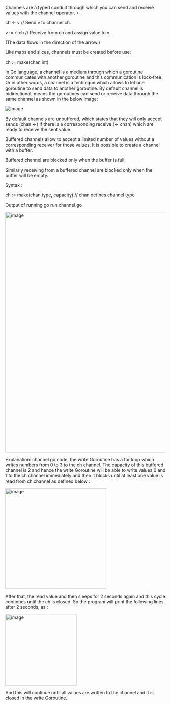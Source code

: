 Channels are a typed conduit through which you can send and receive values with the channel operator, <-.

ch <- v    // Send v to channel ch.

v := <-ch  // Receive from ch and assign value to v.
           
(The data flows in the direction of the arrow.)

Like maps and slices, channels must be created before use:

ch := make(chan int)

In Go language, a channel is a medium through which a goroutine communicates with another goroutine and this communication is lock-free. Or in other words, a channel is a technique which allows to let one goroutine to send data to another goroutine. By default channel is bidirectional, means the goroutines can send or receive data through the same channel as shown in the below image:

![image](https://github.com/user-attachments/assets/d93e13ed-edfa-41b2-9131-8dc043b7e1ee)


By default channels are unbuffered, which states that they will only accept sends (chan <-) if there is a corresponding receive (<- chan) which are ready to receive the sent value. 

Buffered channels allow to accept a limited number of values without a corresponding receiver for those values. It is possible to create a channel with a buffer. 

Buffered channel are blocked only when the buffer is full. 

Similarly receiving from a buffered channel are blocked only when the buffer will be empty.


Syntax :

ch := make(chan type, capacity)           // chan defines channel type


Output of running go run channel.go

<img width="755" alt="image" src="https://github.com/user-attachments/assets/7f2d58ff-666d-4ec1-af08-bca3730fa44c">


Explanation:
channel.go code, the write Goroutine has a for loop which writes numbers from 0 to 3 to the ch channel. The capacity of this buffered channel is 2 and hence the write Goroutine will be able to write values 0 and 1 to the ch channel immediately and then it blocks until at least one value is read from ch channel as defined below :

<img width="317" alt="image" src="https://github.com/user-attachments/assets/2818c4b5-d5d9-4190-ac6d-f7a31afed18f">

After that, the read value and then sleeps for 2 seconds again and this cycle continues until the ch is closed. So the program will print the following lines after 2 seconds, as :

<img width="224" alt="image" src="https://github.com/user-attachments/assets/de4bf48a-08a5-4325-88cc-2f297e18e997">

And this will continue until all values are written to the channel and it is closed in the write Goroutine.
